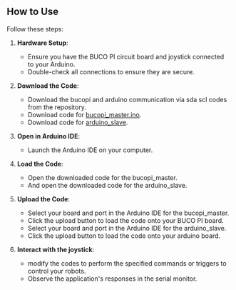 ## How to Use

Follow these steps:

1. **Hardware Setup**:
   - Ensure you have the BUCO PI circuit board and joystick connected to your Arduino.
   - Double-check all connections to ensure they are secure.

2. **Download the Code**:
   - Download the bucopi and arduino communication via sda scl codes from the repository.
   - Download code for [bucopi_master.ino](https://github.com/MJBeltran13/BUCO_PI/blob/main/2_examples/bucopi_and_arduino_communication_via_sda_scl/bucopi_master.ino).
   - Download code for [arduino_slave](https://github.com/MJBeltran13/BUCO_PI/blob/main/2_examples/bucopi_and_arduino_communication_via_sda_scl/arduino_slave.ino).

3. **Open in Arduino IDE**:
   - Launch the Arduino IDE on your computer.

4. **Load the Code**:
   - Open the downloaded code for the bucopi_master.
   - And open the downloaded code for the arduino_slave.

6. **Upload the Code**:
   - Select your board and port in the Arduino IDE for the bucopi_master.
   - Click the upload button to load the code onto your BUCO PI board.
   - Select your board and port in the Arduino IDE for the arduino_slave.
   - Click the upload button to load the code onto your arduino board.

8. **Interact with the joystick**:
   - modify the codes to perform the specified commands or triggers to control your robots.
   - Observe the application's responses in the serial monitor.
   


